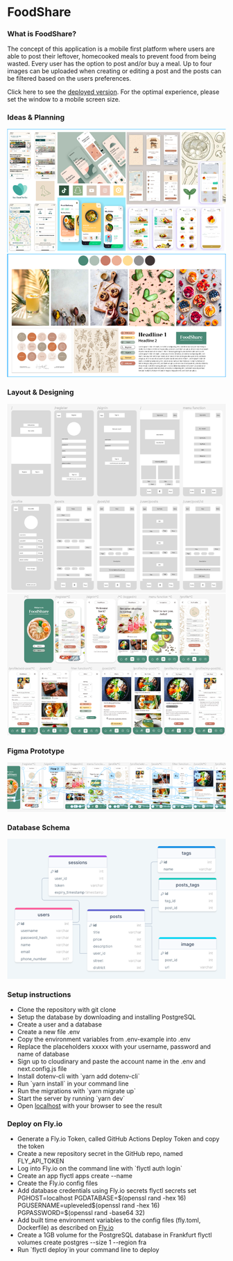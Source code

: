 # FoodShare

### What is FoodShare?

The concept of this application is a mobile first platform where users are able to post their leftover, homecooked meals to prevent food from being wasted. Every user has the option to post and/or buy a meal. Up to four images can be uploaded when creating or editing a post and the posts can be filtered based on the users preferences.

Click here to see the <a href="https://foodshare.fly.dev/">deployed version</a>.
For the optimal experience, please set the window to a mobile screen size.

### Ideas & Planning

![Inspirations](public/inspo.png)
![Moodboard](public/moodboard.png)

### Layout & Designing

![Layout in grey scale](public/layout-grey.png)
![Layout in color](public/layout-color.png)

### Figma Prototype

![User flow prototype](public/user-flow.png)

### Database Schema

![DrawSQL database schema](public/database-schema.png)

### Setup instructions

<ul>
<li>Clone the repository with git clone <repo></li>
<li>Setup the database by downloading and installing PostgreSQL</li>
<li>Create a user and a database</li>
<li>Create a new file .env</li>
<li>Copy the environment variables from .env-example into .env</li>
<li>Replace the placeholders xxxxx with your username, password and name of database</li>
<li>Sign up to cloudinary and paste the account name in the .env and next.config.js file</li>
<li>Install dotenv-cli with `yarn add dotenv-cli`</li>
<li>Run `yarn install` in your command line</li>
<li>Run the migrations with `yarn migrate up`</li>
<li>Start the server by running `yarn dev`</li>

<li>Open <a href="http://localhost:3000">localhost</a> with your browser to see the result</li>
</ul>

### Deploy on Fly.io

<ul>
<li>Generate a Fly.io Token, called GitHub Actions Deploy Token and copy the token</li>
<li>Create a new repository secret in the GitHub repo, named FLY_API_TOKEN</li>
<li>Log into Fly.io on the command line with `flyctl auth login`</li>
<li>Create an app flyctl apps create --name <app name>
</li>
<li>Create the Fly.io config files</li>
<li>Add database credentials using Fly.io secrets flyctl secrets set PGHOST=localhost PGDATABASE=$(openssl rand -hex 16) PGUSERNAME=upleveled$(openssl rand -hex 16) PGPASSWORD=$(openssl rand -base64 32)</li>
<li>Add built time environment variables to the config files (fly.toml, Dockerfile) as described on <a href="https://fly.io/docs/languages-and-frameworks/nextjs/#what-about-build-time-environment-variables">Fly.io</a></li>
<li>Create a 1GB volume for the PostgreSQL database in Frankfurt flyctl volumes create postgres --size 1 --region fra</li>
<li>Run `flyctl deploy`in your command line to deploy</li>
</ul>
